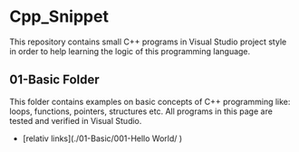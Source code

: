 # Cpp_Snippet
This repository contains small C++ programs in Visual Studio project style in order to help learning the logic of this programming language.

## 01-Basic Folder
This folder contains examples on basic concepts of C++ programming like: loops, functions, pointers, structures etc. All programs in this page are tested and verified in Visual Studio.
   - [relativ links](./01-Basic/001-Hello World/
)

